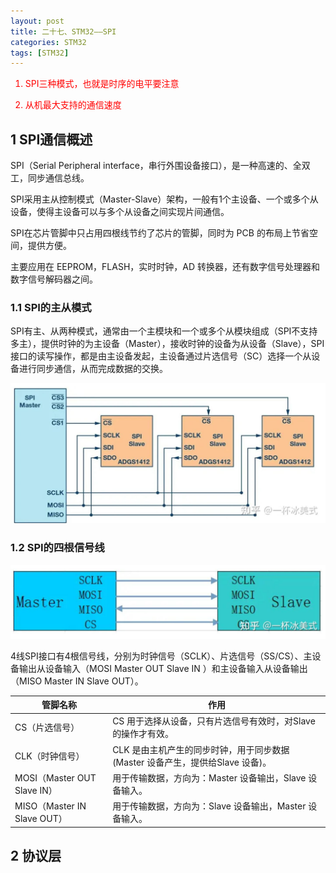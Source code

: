 ```yaml
---
layout: post
title: 二十七、STM32——SPI
categories: STM32
tags: [STM32]
---
```


<font color="red">

1. SPI三种模式，也就是时序的电平要注意

2. 从机最大支持的通信速度

</font>


## 1 SPI通信概述

SPI（Serial Peripheral interface，串行外围设备接口），是一种高速的、全双工，同步通信总线。

SPI采用主从控制模式（Master-Slave）架构，一般有1个主设备、一个或多个从设备，使得主设备可以与多个从设备之间实现片间通信。

SPI在芯片管脚中只占用四根线节约了芯片的管脚，同时为 PCB 的布局上节省空间，提供方便。

主要应用在 EEPROM，FLASH，实时时钟，AD 转换器，还有数字信号处理器和数字信号解码器之间。

### 1.1 SPI的主从模式

SPI有主、从两种模式，通常由一个主模块和一个或多个从模块组成（SPI不支持多主），提供时钟的为主设备（Master），接收时钟的设备为从设备（Slave），SPI接口的读写操作，都是由主设备发起，主设备通过片选信号（SC）选择一个从设备进行同步通信，从而完成数据的交换。

![alt text](/assets/ST/27_SPI/image/image.png)

### 1.2 SPI的四根信号线

![alt text](/assets/ST/27_SPI/image/image-1.png)

4线SPI接口有4根信号线，分别为时钟信号（SCLK）、片选信号（SS/CS）、主设备输出从设备输入（MOSI Master OUT Slave IN ）和主设备输入从设备输出（MISO Master IN Slave OUT）。

| 管脚名称                      | 作用                                               |
| ------------------------- | ------------------------------------------------ |
| CS（片选信号）                  | CS 用于选择从设备，只有片选信号有效时，对Slave的操作才有效。               |
| CLK（时钟信号）                 | CLK 是由主机产生的同步时钟，用于同步数据(Master 设备产生，提供给Slave 设备)。 |
| MOSI（Master OUT Slave IN） | 用于传输数据，方向为：Master 设备输出，Slave 设备输入。               |
| MISO（Master IN Slave OUT） | 用于传输数据，方向为：Slave 设备输出，Master 设备输入。               |

## 2 协议层





